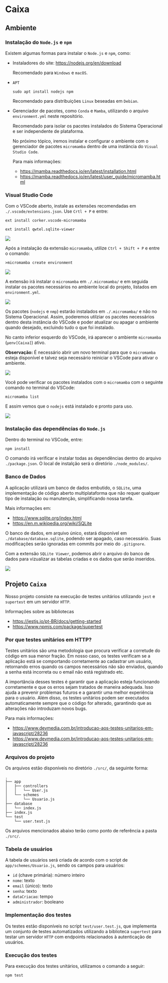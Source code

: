 # Caixa

## Ambiente

### Instalação do `Node.js` e `npm`

Existem algumas formas para instalar o `Node.js` e `npm`, como:

- Instaladores do site: https://nodejs.org/en/download

  Recomendado para `Windows` e `macOS`.

- `APT`

      sudo apt install nodejs npm

  Recomendado para distribuições `Linux` beseadas em `Debian`.

- Gerenciador de pacotes, como `Conda` e `Mamba`, utilizando o arquivo `environment.yml` neste repositório.

  Recomendado para isolar os pacotes instalados do Sistema Operacional e ser independente de plataforma.

  No próximo tópico, iremos instalar e configurar o ambiente com o gerenciador de pacotes `micromamba` dentro de uma instância do `Visual Studio Code`.

  Para mais informações:

    - https://mamba.readthedocs.io/en/latest/installation.html
    - https://mamba.readthedocs.io/en/latest/user_guide/micromamba.html

### Visual Studio Code

Com o VSCode aberto, instale as extensões recomendadas em `./.vscode/extensions.json`. Use `Crtl + P` e entre:

    ext install corker.vscode-micromamba

  <p></p>

    ext install qwtel.sqlite-viewer

<img src="./images/extensions.png">

Após a instalação da extensão `micromamba`, utilize `Ctrl + Shift + P` e entre o comando:

    >micromamba create environment

<img src="./images/create_environment.png">

A extensão irá instalar o `micromamba` em `./.micromamba/` e em seguida instalar os pacotes necessários no ambiente local do projeto, listados em `environment.yml`.

<img src="./images/environment.png">

Os pacotes (`nodejs` e `nmp`) estarão instalados em `./.micromamba/` e não no Sistema Operacional. Assim, poderemos utilziar os pacotes necessários dentro desta instância do VSCode e poder atualizar ou apagar o ambiente quando desejado, excluindo tudo o que foi instalado.

No canto inferior esquerdo do VSCode, irá aparecer o ambiente `micromamba` (`μenv[Caixa]`) ativo.

**Observação:** É necessário abrir um novo terminal para que o `micromamba` esteja disponível e talvez seja necessário reiniciar o VSCode para ativar o ambiente.

<img src="./images/micromamba.png">

Você pode verificar os pacotes instalados com o `micromamba` com o seguinte comando no terminal do VSCode:

    micromamba list

E assim vemos que o `nodejs` está instalado e pronto para uso.

<img src="./images/micromamba_list.png">

### Instalação das dependências do `Node.js`

Dentro do terminal no VSCode, entre:

    npm install

O comando irá verificar e instalar todas as dependências dentro do arquivo `./package.json`. O local de instalção será o diretório `./node_modules/`.

### Banco de Dados

A aplicação utilizará um banco de dados embutido, o `SQLite`, uma implementação de código aberto multiplataforma que não requer qualquer tipo de instalação ou manutenção, simplificando nossa tarefa.

Mais informações em:

- https://www.sqlite.org/index.html
- https://en.m.wikipedia.org/wiki/SQLite

O banco de dados, em arquivo único, estará disponível em `./database/database.sqlite`, podendo ser apagado, caso necessário. Suas modificações serão ignoradas em commits por meio do `.gitignore`.

Com a extensão `SQLite Viewer`, podemos abrir o arquivo do banco de dados para vizualizar as tabelas criadas e os dados que serão inseridos.

<img src="./images/database.png">

## Projeto `Caixa`

Nosso projeto consiste na execução de testes unitários utilizando `jest` e `supertest` em um servidor `HTTP`.

Informações sobre as bibliotecas

- https://jestjs.io/pt-BR/docs/getting-started
- https://www.npmjs.com/package/supertest

### Por que testes unitários em HTTP?

Testes unitários são uma metodologia que procura verificar a corretude do código em sua menor fração. Em nosso caso, os testes verificam se a aplicação está se comportando corretamente ao cadastrar um usuário, retornando erros quando os campos necessários não são enviados, quando a senha está incorreta ou o email não está registrado etc.

A importância desses testes é garantir que a aplicação esteja funcionando corretamente e que os erros sejam tratados de maneira adequada. Isso ajuda a prevenir problemas futuros e a garantir uma melhor experiência para o usuário. Além disso, os testes unitários podem ser executados automaticamente sempre que o código for alterado, garantindo que as alterações não introduzam novos bugs.

Para mais informações:

- https://www.devmedia.com.br/introducao-aos-testes-unitarios-em-javascript/28236
- https://www.devmedia.com.br/introducao-aos-testes-unitarios-em-javascript/28236

### Arquivos do projeto

Os arquivos estão disponíveis no diretório `./src/`, da seguinte forma:

    .
    ├── app
    │   ├── controllers
    │   │   └── User.js
    │   └── schemes
    │       └── Usuario.js
    ├── database
    │   └── index.js
    ├── index.js
    └── test
        └── user.test.js

Os arquivos mencionados abaixo terão como ponto de referência a pasta `./src/`.

### Tabela de usuários

A tabela de usuários será criada de acordo com o script de `app/schemes/Usuario.js`, sendo os campos para usuários:

- `id` (chave primária): número inteiro
- `nome`: texto
- `email` (único): texto
- `senha`: texto
- `dataCriacao`: tempo
- `administrador`: booleano

### Implementação dos testes

Os testes estão disponíveis no script `test/user.test.js`, que implementa um conjunto de testes automatizados utilizando a biblioteca `supertest` para testar um servidor `HTTP` com endpoints relacionados à autenticação de usuários.

### Execução dos testes

Para execução dos testes unitários, utilizamos o comando a seguir:

    npm test


